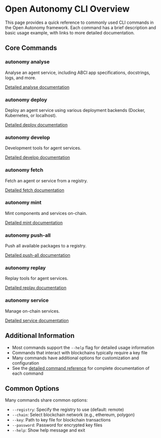 # Open Autonomy CLI Overview

This page provides a quick reference to commonly used CLI commands in the Open Autonomy framework. Each command has a brief description and basic usage example, with links to more detailed documentation.

## Core Commands

### autonomy analyse
Analyse an agent service, including ABCI app specifications, docstrings, logs, and more.

[Detailed analyse documentation](./autonomy_analyse.md)

### autonomy deploy
Deploy an agent service using various deployment backends (Docker, Kubernetes, or localhost).

[Detailed deploy documentation](./autonomy_deploy.md)

### autonomy develop
Development tools for agent services.

[Detailed develop documentation](./autonomy_develop.md)

### autonomy fetch
Fetch an agent or service from a registry.

[Detailed fetch documentation](./autonomy_fetch.md)

### autonomy mint
Mint components and services on-chain.

[Detailed mint documentation](./autonomy_mint.md)

### autonomy push-all
Push all available packages to a registry.

[Detailed push-all documentation](./autonomy_push_all.md)

### autonomy replay
Replay tools for agent services.

[Detailed replay documentation](./autonomy_replay.md)

### autonomy service
Manage on-chain services.

[Detailed service documentation](./autonomy_service.md)

## Additional Information

- Most commands support the `--help` flag for detailed usage information
- Commands that interact with blockchains typically require a key file
- Many commands have additional options for customization and configuration
- See the [detailed command reference](./autonomy_analyse.md) for complete documentation of each command

## Common Options

Many commands share common options:

- `--registry`: Specify the registry to use (default: remote)
- `--chain`: Select blockchain network (e.g., ethereum, polygon)
- `--key`: Path to key file for blockchain transactions
- `--password`: Password for encrypted key files
- `--help`: Show help message and exit